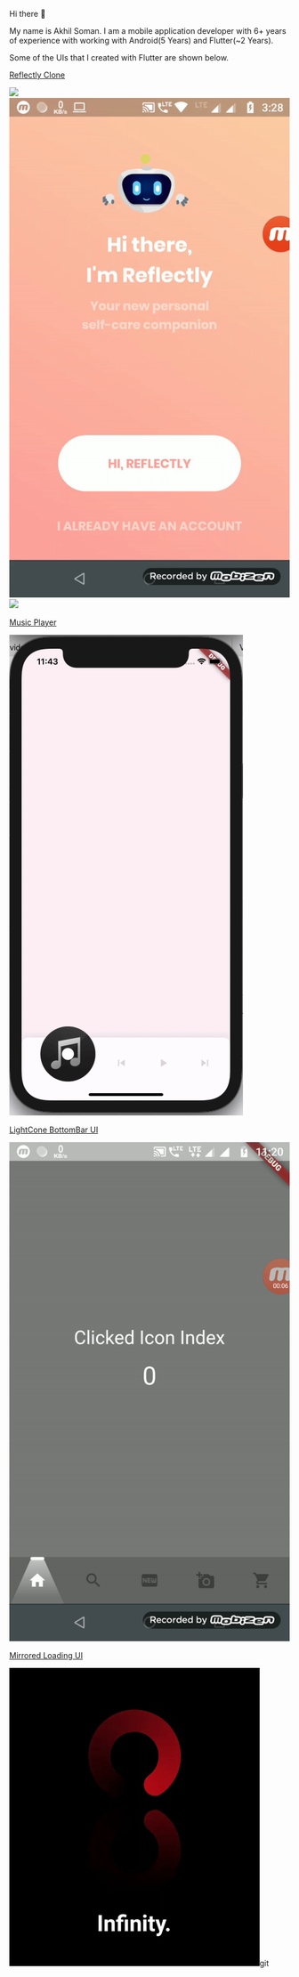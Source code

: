 Hi there 👋

My name is Akhil Soman. 
I am a mobile application developer with 6+ years of experience with working with Android(5 Years) and Flutter(~2 Years).

Some of the UIs that I created with Flutter are shown below.

[Reflectly Clone](https://github.com/akhilsomanvs/flutter_reflectly_clone)


![](ref_clone_3.gif)
![](ref_clone_2.gif)
![](ref_clone_1.gif)

[Music Player](https://github.com/akhilsomanvs/music_player)

![](music_player.gif)

[LightCone BottomBar UI](https://github.com/akhilsomanvs/flutter_LightConeBottomBarUI)

![](lightcone_bottom_navbar.gif)

[Mirrored Loading UI](https://github.com/akhilsomanvs/flutter_mirrored_loading_ui)

![](mirrored_loading.gif)git 

<!--
**akhilsomanvs/akhilsomanvs** is a ✨ _special_ ✨ repository because its `README.md` (this file) appears on your GitHub profile.

Here are some ideas to get you started:

- 🔭 I’m currently working on ...
- 🌱 I’m currently learning ...
- 👯 I’m looking to collaborate on ...
- 🤔 I’m looking for help with ...
- 💬 Ask me about ...
- 📫 How to reach me: ...
- 😄 Pronouns: ...
- ⚡ Fun fact: ...
-->
